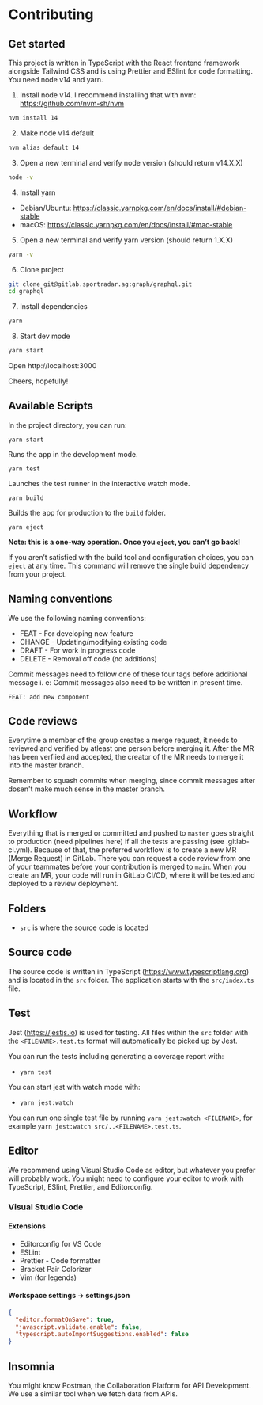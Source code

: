# Contributing

## Get started

This project is written in TypeScript with the React frontend framework alongside Tailwind CSS and is using Prettier and ESlint for code formatting. You need node v14 and yarn.

1. Install node v14. I recommend installing that with nvm: https://github.com/nvm-sh/nvm

```sh
nvm install 14
```

2. Make node v14 default

```sh
nvm alias default 14
```

3. Open a new terminal and verify node version (should return v14.X.X)

```sh
node -v
```

4. Install yarn

- Debian/Ubuntu: https://classic.yarnpkg.com/en/docs/install/#debian-stable
- macOS: https://classic.yarnpkg.com/en/docs/install/#mac-stable

5. Open a new terminal and verify yarn version (should return 1.X.X)

```sh
yarn -v
```

6. Clone project

```sh
git clone git@gitlab.sportradar.ag:graph/graphql.git
cd graphql
```

7. Install dependencies

```sh
yarn
```

8. Start dev mode

```sh
yarn start
```

Open http://localhost:3000

Cheers, hopefully!

## Available Scripts

In the project directory, you can run:

`yarn start`

Runs the app in the development mode.

`yarn test`

Launches the test runner in the interactive watch mode.

`yarn build`

Builds the app for production to the `build` folder.

`yarn eject`

**Note: this is a one-way operation. Once you `eject`, you can’t go back!**

If you aren’t satisfied with the build tool and configuration choices, you can `eject` at any time. This command will remove the single build dependency from your project.

## Naming conventions

We use the following naming conventions:

- FEAT - For developing new feature
- CHANGE - Updating/modifying existing code
- DRAFT - For work in progress code
- DELETE - Removal off code (no additions)

Commit messages need to follow one of these four tags before additional message i. e:
Commit messages also need to be written in present time.

`FEAT: add new component`

## Code reviews

Everytime a member of the group creates a merge request, it needs to reviewed and verified by atleast one person before merging it.
After the MR has been verfiied and accepted, the creator of the MR needs to merge it into the master branch.

Remember to squash commits when merging, since commit messages after dosen't make much sense in the master branch.

## Workflow

Everything that is merged or committed and pushed to `master` goes straight to production (need pipelines here) if all the tests are passing (see .gitlab-ci.yml). Because of that, the preferred workflow is to create a new MR (Merge Request) in GitLab. There you can request a code review from one of your teammates before your contribution is merged to `main`. When you create an MR, your code will run in GitLab CI/CD, where it will be tested and deployed to a review deployment.

## Folders

- `src` is where the source code is located

## Source code

The source code is written in TypeScript (https://www.typescriptlang.org) and is located in the `src` folder. The application starts with the `src/index.ts` file.

## Test

Jest (https://jestjs.io) is used for testing. All files within the `src` folder with the `<FILENAME>.test.ts` format will automatically be picked up by Jest.

You can run the tests including generating a coverage report with:

- `yarn test`

You can start jest with watch mode with:

- `yarn jest:watch`

You can run one single test file by running `yarn jest:watch <FILENAME>`, for example `yarn jest:watch src/..<FILENAME>.test.ts`.

## Editor

We recommend using Visual Studio Code as editor, but whatever you prefer will probably work. You might need to configure your editor to work with TypeScript, ESlint, Prettier, and Editorconfig.

### Visual Studio Code

#### Extensions

- Editorconfig for VS Code
- ESLint
- Prettier - Code formatter
- Bracket Pair Colorizer
- Vim (for legends)

#### Workspace settings -> settings.json

```json
{
  "editor.formatOnSave": true,
  "javascript.validate.enable": false,
  "typescript.autoImportSuggestions.enabled": false
}
```

## Insomnia

You might know Postman, the Collaboration Platform for API Development. We use a similar tool when we fetch data from APIs.
